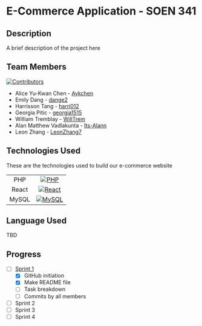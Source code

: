 # E-Commerce Application - SOEN 341

## Description
A brief description of the project here

## Team Members
[![Contributors][contributors-shield]][contributors-url]
- Alice Yu-Kwan Chen - [Aykchen](https://github.com/Aykchen)
- Emily Dang - [dange2](https://github.com/dange2)
- Harrisson Tang - [harri012](https://github.com/harri012)
- Georgia Pitic - [georgia1515](https://github.com/georgia1515)
- William Tremblay - [WillTrem](https://github.com/WillTrem)
- Alan Matthew Vadlakunta - [Its-Alann](https://github.com/Its-Alann)
- Leon Zhang - [LeonZhang7](https://github.com/LeonZhang7)

## Technologies Used
These are the technologies used to build our e-commerce website

|       |                                                  |
| :---: | :----------------------------------------------: |
|  PHP  |    [![PHP][php-shield]](https://www.php.net/)    |
| React |  [![React][react-shield]](https://reactjs.org/)  |
| MySQL | [![MySQL][mysql-shield]](https://www.mysql.com/) |

## Language Used
TBD

## Progress
- [ ] [Sprint 1](https://moodle.concordia.ca/moodle/pluginfile.php/5314863/mod_assign/introattachment/0/SOEN%20341%20Project%20Description%20and%20Sprint%201.docx?forcedownload=1)
  - [x] GitHub initiation
  - [x] Make README file
  - [ ] Task breakdown
  - [ ] Commits by all members

- [ ] Sprint 2
- [ ] Sprint 3
- [ ] Sprint 4

<!-- Links for buttons -->
[contributors-shield]: https://img.shields.io/github/contributors/Its-Alann/groupD-soen341project2022.svg?style=for-the-badge
[contributors-url]: https://github.com/Its-Alann/groupD-soen341project2022/graphs/contributors
[php-shield]: https://img.shields.io/badge/PHP-777BB4?style=for-the-badge&logo=php&logoColor=white
[react-shield]: https://img.shields.io/badge/React-20232A?style=for-the-badge&logo=react&logoColor=61DAFB
[mysql-shield]: https://img.shields.io/badge/MySQL-005C84?style=for-the-badge&logo=mysql&logoColor=white
